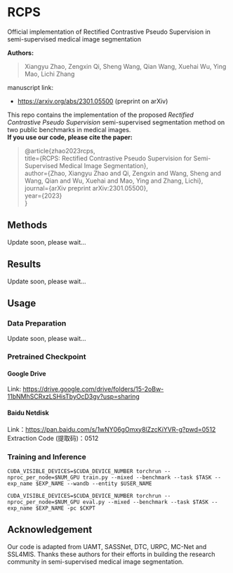 # RCPS
Official implementation of Rectified Contrastive Pseudo Supervision in semi-supervised medical image segmentation  

**Authors:**  
> Xiangyu Zhao, Zengxin Qi, Sheng Wang, Qian Wang, Xuehai Wu, Ying Mao, Lichi Zhang

manuscript link:  
- https://arxiv.org/abs/2301.05500 (preprint on arXiv)  

This repo contains the implementation of the proposed *Rectified Contrastive Pseudo Supervision* semi-supervised segmentation method on two public benchmarks in medical images.  
**If you use our code, please cite the paper:**  
> @article{zhao2023rcps,  
  title={RCPS: Rectified Contrastive Pseudo Supervision for Semi-Supervised Medical Image Segmentation},  
  author={Zhao, Xiangyu Zhao and Qi, Zengxin and Wang, Sheng and Wang, Qian and Wu, Xuehai and Mao, Ying and Zhang, Lichi},  
  journal={arXiv preprint arXiv:2301.05500},  
  year={2023}  
}

## Methods
Update soon, please wait...

## Results
Update soon, please wait...

## Usage
### Data Preparation
Update soon, please wait...

### Pretrained Checkpoint
#### Google Drive
Link: https://drive.google.com/drive/folders/15-2oBw-11bNMhSCRxzLSHisTbyOcD3gv?usp=sharing  
#### Baidu Netdisk
Link：https://pan.baidu.com/s/1wNY06gOmxy8lZzcKiYVR-g?pwd=0512  
Extraction Code (提取码)：0512  

### Training and Inference
```
CUDA_VISIBLE_DEVICES=$CUDA_DEVICE_NUMBER torchrun --nproc_per_node=$NUM_GPU train.py --mixed --benchmark --task $TASK --exp_name $EXP_NAME --wandb --entity $USER_NAME
```
```
CUDA_VISIBLE_DEVICES=$CUDA_DEVICE_NUMBER torchrun --nproc_per_node=$NUM_GPU eval.py --mixed --benchmark --task $TASK --exp_name $EXP_NAME -pc $CKPT
```

## Acknowledgement
Our code is adapted from UAMT, SASSNet, DTC, URPC, MC-Net and SSL4MIS. Thanks these authors for their efforts in building the research community in semi-supervised medical image segmentation.
